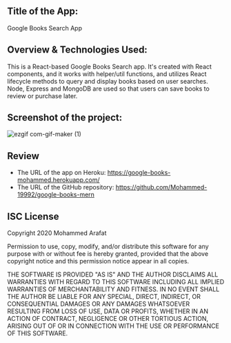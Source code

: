 ## Title of the App:
Google Books Search App

## Overview & Technologies Used:
This is a React-based Google Books Search app. It's created with React components, and it works with helper/util functions, and utilizes React lifecycle methods to query and display books based on user searches. Node, Express and MongoDB are used so that users can save books to review or purchase later.

## Screenshot of the project:

![ezgif com-gif-maker (1)](https://user-images.githubusercontent.com/67847324/104823839-197e4900-581b-11eb-8b9c-10c77f656e2b.gif)

## Review
* The URL of the app on Heroku: https://google-books-mohammed.herokuapp.com/
* The URL of the GitHub repository: https://github.com/Mohammed-19992/google-books-mern

## ISC License
Copyright 2020 Mohammed Arafat

Permission to use, copy, modify, and/or distribute this software for any purpose with or without fee is hereby granted, provided that the above copyright notice and this permission notice appear in all copies.

THE SOFTWARE IS PROVIDED "AS IS" AND THE AUTHOR DISCLAIMS ALL WARRANTIES WITH REGARD TO THIS SOFTWARE INCLUDING ALL IMPLIED WARRANTIES OF MERCHANTABILITY AND FITNESS. IN NO EVENT SHALL THE AUTHOR BE LIABLE FOR ANY SPECIAL, DIRECT, INDIRECT, OR CONSEQUENTIAL DAMAGES OR ANY DAMAGES WHATSOEVER RESULTING FROM LOSS OF USE, DATA OR PROFITS, WHETHER IN AN ACTION OF CONTRACT, NEGLIGENCE OR OTHER TORTIOUS ACTION, ARISING OUT OF OR IN CONNECTION WITH THE USE OR PERFORMANCE OF THIS SOFTWARE.
